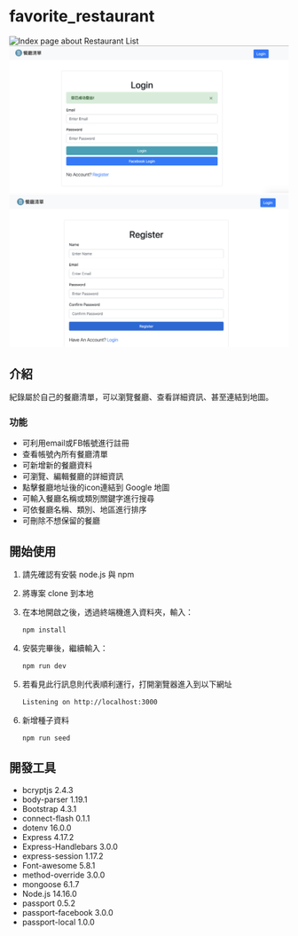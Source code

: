 # favorite_restaurant

![Index page about Restaurant List](./public/image/demo.png)
![Login page about Restaurant List](./public/image/login.png)
![Register page about Restaurant List](./public/image/register.png)

## 介紹

紀錄屬於自己的餐廳清單，可以瀏覽餐廳、查看詳細資訊、甚至連結到地圖。

### 功能
- 可利用email或FB帳號進行註冊
- 查看帳號內所有餐廳清單
- 可新增新的餐廳資料
- 可瀏覽、編輯餐廳的詳細資訊
- 點擊餐廳地址後的icon連結到 Google 地圖
- 可輸入餐廳名稱或類別關鍵字進行搜尋
- 可依餐廳名稱、類別、地區進行排序
- 可刪除不想保留的餐廳

## 開始使用

1. 請先確認有安裝 node.js 與 npm
2. 將專案 clone 到本地
3. 在本地開啟之後，透過終端機進入資料夾，輸入：

   ```bash
   npm install
   ```

4. 安裝完畢後，繼續輸入：

   ```bash
   npm run dev
   ```

5. 若看見此行訊息則代表順利運行，打開瀏覽器進入到以下網址

   ```bash
   Listening on http://localhost:3000
   ```

6. 新增種子資料

   ```bash
   npm run seed
   ```

## 開發工具

- bcryptjs 2.4.3
- body-parser 1.19.1
- Bootstrap 4.3.1
- connect-flash 0.1.1
- dotenv 16.0.0
- Express 4.17.2
- Express-Handlebars 3.0.0
- express-session 1.17.2
- Font-awesome 5.8.1
- method-override 3.0.0
- mongoose 6.1.7
- Node.js 14.16.0
- passport 0.5.2
- passport-facebook 3.0.0
- passport-local 1.0.0